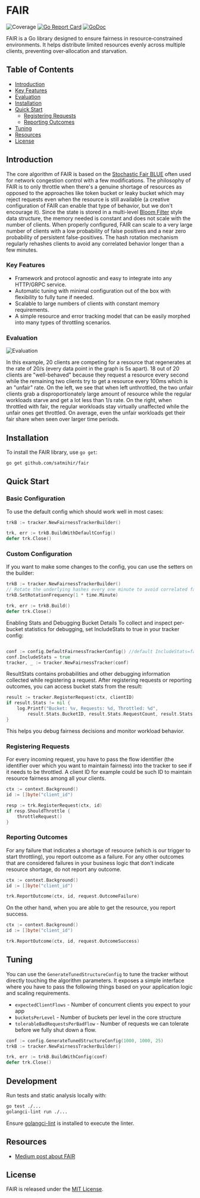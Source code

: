 # FAIR
![Coverage](https://img.shields.io/badge/Coverage-96.1%25-brightgreen)
[![Go Report Card](https://goreportcard.com/badge/github.com/satmihir/fair)](https://goreportcard.com/report/github.com/satmihir/fair)
[![GoDoc](https://godoc.org/github.com/satmihir/fair?status.svg)](https://godoc.org/github.com/satmihir/fair)

FAIR is a Go library designed to ensure fairness in resource‑constrained environments. It helps distribute limited resources evenly across multiple clients, preventing over‑allocation and starvation.

## Table of Contents
- [Introduction](#introduction)
- [Key Features](#key-features)
- [Evaluation](#evaluation)
- [Installation](#installation)
- [Quick Start](#quick-start)
  - [Registering Requests](#registering-requests)
  - [Reporting Outcomes](#reporting-outcomes)
- [Tuning](#tuning)
- [Resources](#resources)
- [License](#license)

## Introduction

The core algorithm of FAIR is based on the [Stochastic Fair BLUE](https://rtcl.eecs.umich.edu/rtclweb/assets/publications/2001/feng2001fair.pdf) often used for network congestion control with a few modifications. The philosophy of FAIR is to only throttle when there's a genuine shortage of resources as opposed to the approaches like token bucket or leaky bucket which may reject requests even when the resource is still available (a creative configuration of FAIR can enable that type of behavior, but we don't encourage it). Since the state is stored in a multi-level [Bloom Filter](https://medium.com/p/e25942ab6093) style data structure, the memory needed is constant and does not scale with the number of clients. When properly configured, FAIR can scale to a very large number of clients with a low probability of false positives and a near zero probability of persistent false-positives. The hash rotation mechanism regularly rehashes clients to avoid any correlated behavior longer than a few minutes.

### Key Features

- Framework and protocol agnostic and easy to integrate into any HTTP/GRPC service.
- Automatic tuning with minimal configuration out of the box with flexibility to fully tune if needed.
- Scalable to large numbers of clients with constant memory requirements.
- A simple resource and error tracking model that can be easily morphed into many types of throttling scenarios.

### Evaluation

![Evaluation](eval.png)

In this example, 20 clients are competing for a resource that regenerates at the rate of 20/s (every data point in the graph is 5s apart). 18 out of 20 clients are "well-behaved" because they request a resource every second while the remaining two clients try to get a resource every 100ms which is an "unfair" rate. On the left, we see that when left unthrottled, the two unfair clients grab a disproportionately large amount of resource while the regular workloads starve and get a lot less than 1/s rate. On the right, when throttled with fair, the regular workloads stay virtually unaffected while the unfair ones get throttled. On average, even the unfair workloads get their fair share when seen over larger time periods.

## Installation

To install the FAIR library, use `go get`:

```bash
go get github.com/satmihir/fair
```

## Quick Start

### Basic Configuration

To use the default config which should work well in most cases:

```go
trkB := tracker.NewFairnessTrackerBuilder()

trk, err := trkB.BuildWithDefaultConfig()
defer trk.Close()
```

### Custom Configuration

If you want to make some changes to the config, you can use the setters on the builder:

```go
trkB := tracker.NewFairnessTrackerBuilder()
// Rotate the underlying hashes every one minute to avoid correlated false positives
trkB.SetRotationFrequency(1 * time.Minute)

trk, err := trkB.Build()
defer trk.Close()
```
Enabling Stats and Debugging Bucket Details
To collect and inspect per-bucket statistics for debugging, set IncludeStats to true in your tracker config:

```go

conf := config.DefaultFairnessTrackerConfig() //default IncludeStats=false
conf.IncludeStats = true
tracker, _ := tracker.NewFairnessTracker(conf)
```

ResultStats contains probabilities and other debugging information collected while registering a request.
After registering requests or reporting outcomes, you can access bucket stats from the result:

```go
result := tracker.RegisterRequest(ctx, clientID)
if result.Stats != nil {
    log.Printf("Bucket: %v, Requests: %d, Throttled: %d", 
        result.Stats.BucketID, result.Stats.RequestCount, result.Stats.ThrottledCount)
}
```

This helps you debug fairness decisions and monitor workload behavior.

### Registering Requests

For every incoming request, you have to pass the flow identifier (the identifier over which you want to maintain fairness) into the tracker to see if it needs to be throttled. A client ID for example could be such ID to maintain resource fairness among all your clients.

```go
ctx := context.Background()
id := []byte("client_id")

resp := trk.RegisterRequest(ctx, id)
if resp.ShouldThrottle {
    throttleRequest()
}
```

### Reporting Outcomes

For any failure that indicates a shortage of resource (which is our trigger to start throttling), you report outcome as a failure. For any other outcomes that are considered failures in your business logic that don't indicate resource shortage, do not report any outcome.

```go
ctx := context.Background()
id := []byte("client_id")

trk.ReportOutcome(ctx, id, request.OutcomeFailure)
```

On the other hand, when you are able to get the resource, you report success.

```go
ctx := context.Background()
id := []byte("client_id")

trk.ReportOutcome(ctx, id, request.OutcomeSuccess)
```

## Tuning

You can use the `GenerateTunedStructureConfig` to tune the tracker without directly touching the algorithm parameters. It exposes a simple interface where you have to pass the following things based on your application logic and scaling requirements.
- `expectedClientFlows` - Number of concurrent clients you expect to your app
- `bucketsPerLevel` - Number of buckets per level in the core structure
- `tolerableBadRequestsPerBadFlow` - Number of requests we can tolerate before we fully shut down a flow.

```go
conf := config.GenerateTunedStructureConfig(1000, 1000, 25)
trkB := tracker.NewFairnessTrackerBuilder()

trk, err := trkB.BuildWithConfig(conf)
defer trk.Close()
```

## Development

Run tests and static analysis locally with:

```bash
go test ./...
golangci-lint run ./...
```

Ensure [golangci-lint](https://github.com/golangci/golangci-lint) is installed to execute the linter.

## Resources

- [Medium post about FAIR](https://medium.com/p/8c3a54ecee35)

## License

FAIR is released under the [MIT License](LICENSE).
